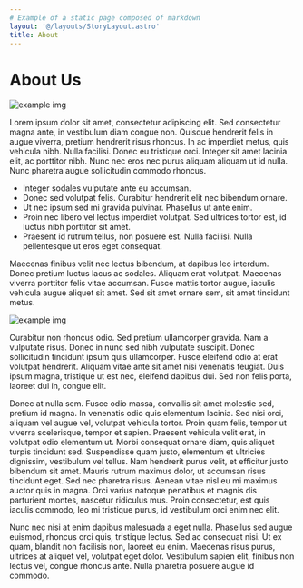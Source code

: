 ```yaml
---
# Example of a static page composed of markdown
layout: '@/layouts/StoryLayout.astro'
title: About
---
```


# About Us

![example img](https://picsum.photos/1200/701)

Lorem ipsum dolor sit amet, consectetur adipiscing elit. Sed consectetur magna ante, in vestibulum diam congue non. Quisque hendrerit felis in augue viverra, pretium hendrerit risus rhoncus. In ac imperdiet metus, quis vehicula nibh. Nulla facilisi. Donec eu tristique orci. Integer sit amet lacinia elit, ac porttitor nibh. Nunc nec eros nec purus aliquam aliquam ut id nulla. Nunc pharetra augue sollicitudin commodo rhoncus.

- Integer sodales vulputate ante eu accumsan. 
- Donec sed volutpat felis. Curabitur hendrerit elit nec bibendum ornare. 
- Ut nec ipsum sed mi gravida pulvinar. Phasellus ut ante enim. 
- Proin nec libero vel lectus imperdiet volutpat. Sed ultrices tortor est, id luctus nibh porttitor sit amet. 
- Praesent id rutrum tellus, non posuere est. Nulla facilisi. Nulla pellentesque ut eros eget consequat.

Maecenas finibus velit nec lectus bibendum, at dapibus leo interdum. Donec pretium luctus lacus ac sodales. Aliquam erat volutpat. Maecenas viverra porttitor felis vitae accumsan. Fusce mattis tortor augue, iaculis vehicula augue aliquet sit amet. Sed sit amet ornare sem, sit amet tincidunt metus. 

![example img](https://picsum.photos/1200/700)

Curabitur non rhoncus odio. Sed pretium ullamcorper gravida. Nam a vulputate risus. Donec in nunc sed nibh vulputate suscipit. Donec sollicitudin tincidunt ipsum quis ullamcorper. Fusce eleifend odio at erat volutpat hendrerit. Aliquam vitae ante sit amet nisi venenatis feugiat. Duis ipsum magna, tristique ut est nec, eleifend dapibus dui. Sed non felis porta, laoreet dui in, congue elit.

Donec at nulla sem. Fusce odio massa, convallis sit amet molestie sed, pretium id magna. In venenatis odio quis elementum lacinia. Sed nisi orci, aliquam vel augue vel, volutpat vehicula tortor. Proin quam felis, tempor ut viverra scelerisque, tempor et sapien. Praesent vehicula velit erat, in volutpat odio elementum ut. Morbi consequat ornare diam, quis aliquet turpis tincidunt sed. Suspendisse quam justo, elementum et ultricies dignissim, vestibulum vel tellus. Nam hendrerit purus velit, et efficitur justo bibendum sit amet. Mauris rutrum maximus dolor, ut accumsan risus tincidunt eget. Sed nec pharetra risus. Aenean vitae nisl eu mi maximus auctor quis in magna. Orci varius natoque penatibus et magnis dis parturient montes, nascetur ridiculus mus. Proin consectetur, est quis iaculis commodo, leo mi tristique purus, id vestibulum orci enim nec elit.

Nunc nec nisi at enim dapibus malesuada a eget nulla. Phasellus sed augue euismod, rhoncus orci quis, tristique lectus. Sed ac consequat nisi. Ut ex quam, blandit non facilisis non, laoreet eu enim. Maecenas risus purus, ultrices at aliquet vel, volutpat eget dolor. Vestibulum sapien elit, finibus non lectus vel, congue rhoncus ante. Nulla pharetra posuere augue id commodo.